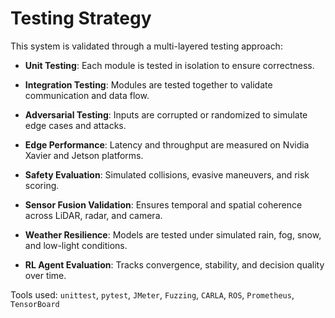 # Testing Strategy

This system is validated through a multi-layered testing approach:

- **Unit Testing**:
Each module is tested in isolation to ensure correctness.

- **Integration Testing**:
Modules are tested together to validate communication and data flow.

- **Adversarial Testing**:
Inputs are corrupted or randomized to simulate edge cases and attacks.

- **Edge Performance**:
Latency and throughput are measured on Nvidia Xavier and Jetson platforms.

- **Safety Evaluation**:
Simulated collisions, evasive maneuvers, and risk scoring.

- **Sensor Fusion Validation**: Ensures temporal and spatial coherence across LiDAR, radar, and camera.
  
- **Weather Resilience**:
Models are tested under simulated rain, fog, snow, and low-light conditions.

- **RL Agent Evaluation**: Tracks convergence, stability, and decision quality over time.

Tools used: `unittest`, `pytest`, `JMeter`, `Fuzzing`, `CARLA`, `ROS`, `Prometheus`, `TensorBoard`

